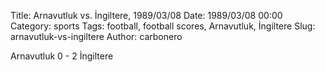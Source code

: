 Title: Arnavutluk vs. İngiltere, 1989/03/08
Date: 1989/03/08 00:00
Category: sports
Tags: football, football scores, Arnavutluk, İngiltere
Slug: arnavutluk-vs-ingiltere
Author: carbonero


Arnavutluk 0 - 2 İngiltere

